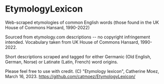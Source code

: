 # EtymologyLexicon
Web-scraped etymologies of common English words (those found in the UK House of Commons Hansard, 1990-2022)

Sourced from etymology.com descriptions -- no copyright infringement intended. Vocabulary taken from UK House of Commons Hansard, 1990-2022.

Short descriptions scraped and tagged for either Germanic (Old English, German, Norse) or Latinate (Latin, French) word origins.

Please feel free to use with credit. (C) "Etymology lexicon", Catherine Moez, March 16, 2023. https://github.com/catmoez/EtymologyLexicon/
